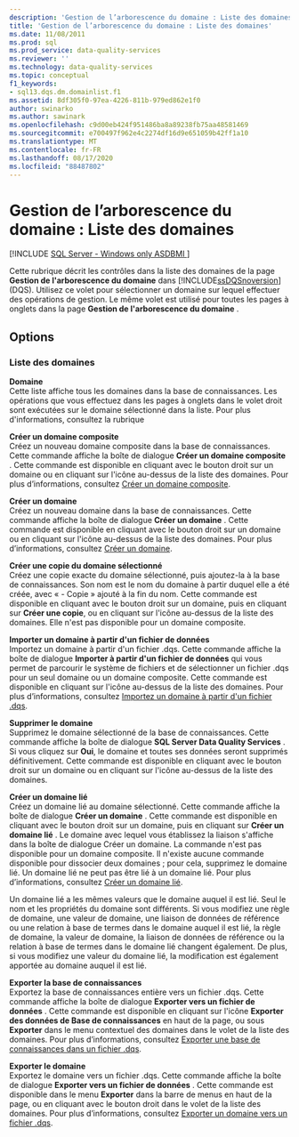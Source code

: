```yaml
---
description: 'Gestion de l’arborescence du domaine : Liste des domaines'
title: 'Gestion de l’arborescence du domaine : Liste des domaines'
ms.date: 11/08/2011
ms.prod: sql
ms.prod_service: data-quality-services
ms.reviewer: ''
ms.technology: data-quality-services
ms.topic: conceptual
f1_keywords:
- sql13.dqs.dm.domainlist.f1
ms.assetid: 8df305f0-97ea-4226-811b-979ed862e1f0
author: swinarko
ms.author: sawinark
ms.openlocfilehash: c9d00eb424f951486ba8a89238fb75aa48581469
ms.sourcegitcommit: e700497f962e4c2274df16d9e651059b42ff1a10
ms.translationtype: MT
ms.contentlocale: fr-FR
ms.lasthandoff: 08/17/2020
ms.locfileid: "88487802"
---
```

# <a name="domain-management-domain-list"></a>Gestion de l’arborescence du domaine : Liste des domaines

[!INCLUDE [SQL Server - Windows only ASDBMI  ](../includes/applies-to-version/sqlserver.md)]

  Cette rubrique décrit les contrôles dans la liste des domaines de la page **Gestion de l'arborescence du domaine** dans [!INCLUDE[ssDQSnoversion](../includes/ssdqsnoversion-md.md)] (DQS). Utilisez ce volet pour sélectionner un domaine sur lequel effectuer des opérations de gestion. Le même volet est utilisé pour toutes les pages à onglets dans la page **Gestion de l'arborescence du domaine** .  
  
## <a name="options"></a>Options  
  
### <a name="domains-list"></a>Liste des domaines  
 **Domaine**  
 Cette liste affiche tous les domaines dans la base de connaissances. Les opérations que vous effectuez dans les pages à onglets dans le volet droit sont exécutées sur le domaine sélectionné dans la liste. Pour plus d'informations, consultez la rubrique  
  
 **Créer un domaine composite**  
 Créez un nouveau domaine composite dans la base de connaissances. Cette commande affiche la boîte de dialogue **Créer un domaine composite** . Cette commande est disponible en cliquant avec le bouton droit sur un domaine ou en cliquant sur l'icône au-dessus de la liste des domaines. Pour plus d’informations, consultez [Créer un domaine composite](../data-quality-services/create-a-composite-domain.md).  
  
 **Créer un domaine**  
 Créez un nouveau domaine dans la base de connaissances. Cette commande affiche la boîte de dialogue **Créer un domaine** . Cette commande est disponible en cliquant avec le bouton droit sur un domaine ou en cliquant sur l'icône au-dessus de la liste des domaines. Pour plus d’informations, consultez [Créer un domaine](../data-quality-services/create-a-domain.md).  
  
 **Créer une copie du domaine sélectionné**  
 Créez une copie exacte du domaine sélectionné, puis ajoutez-la à la base de connaissances. Son nom est le nom du domaine à partir duquel elle a été créée, avec « - Copie » ajouté à la fin du nom. Cette commande est disponible en cliquant avec le bouton droit sur un domaine, puis en cliquant sur **Créer une copie**, ou en cliquant sur l'icône au-dessus de la liste des domaines. Elle n'est pas disponible pour un domaine composite.  
  
 **Importer un domaine à partir d'un fichier de données**  
 Importez un domaine à partir d'un fichier .dqs. Cette commande affiche la boîte de dialogue **Importer à partir d'un fichier de données** qui vous permet de parcourir le système de fichiers et de sélectionner un fichier .dqs pour un seul domaine ou un domaine composite. Cette commande est disponible en cliquant sur l'icône au-dessus de la liste des domaines. Pour plus d’informations, consultez [Importez un domaine à partir d'un fichier .dqs](../data-quality-services/import-a-domain-from-a-dqs-file.md).  
  
 **Supprimer le domaine**  
 Supprimez le domaine sélectionné de la base de connaissances. Cette commande affiche la boîte de dialogue **SQL Server Data Quality Services** . Si vous cliquez sur **Oui**, le domaine et toutes ses données seront supprimés définitivement. Cette commande est disponible en cliquant avec le bouton droit sur un domaine ou en cliquant sur l'icône au-dessus de la liste des domaines.  
  
 **Créer un domaine lié**  
 Créez un domaine lié au domaine sélectionné. Cette commande affiche la boîte de dialogue **Créer un domaine** . Cette commande est disponible en cliquant avec le bouton droit sur un domaine, puis en cliquant sur **Créer un domaine lié** . Le domaine avec lequel vous établissez la liaison s'affiche dans la boîte de dialogue Créer un domaine. La commande n'est pas disponible pour un domaine composite. Il n'existe aucune commande disponible pour dissocier deux domaines ; pour cela, supprimez le domaine lié. Un domaine lié ne peut pas être lié à un domaine lié. Pour plus d’informations, consultez [Créer un domaine lié](../data-quality-services/create-a-linked-domain.md).  
  
 Un domaine lié a les mêmes valeurs que le domaine auquel il est lié. Seul le nom et les propriétés du domaine sont différents. Si vous modifiez une règle de domaine, une valeur de domaine, une liaison de données de référence ou une relation à base de termes dans le domaine auquel il est lié, la règle de domaine, la valeur de domaine, la liaison de données de référence ou la relation à base de termes dans le domaine lié changent également. De plus, si vous modifiez une valeur du domaine lié, la modification est également apportée au domaine auquel il est lié.  
  
 **Exporter la base de connaissances**  
 Exportez la base de connaissances entière vers un fichier .dqs. Cette commande affiche la boîte de dialogue **Exporter vers un fichier de données** . Cette commande est disponible en cliquant sur l'icône **Exporter des données de Base de connaissances** en haut de la page, ou sous **Exporter** dans le menu contextuel des domaines dans le volet de la liste des domaines. Pour plus d’informations, consultez [Exporter une base de connaissances dans un fichier .dqs](../data-quality-services/export-a-knowledge-base-to-a-dqs-file.md).  
  
 **Exporter le domaine**  
 Exportez le domaine vers un fichier .dqs. Cette commande affiche la boîte de dialogue **Exporter vers un fichier de données** . Cette commande est disponible dans le menu **Exporter** dans la barre de menus en haut de la page, ou en cliquant avec le bouton droit dans le volet de la liste des domaines. Pour plus d’informations, consultez [Exporter un domaine vers un fichier .dqs](../data-quality-services/export-a-domain-to-a-dqs-file.md).  
  
  
